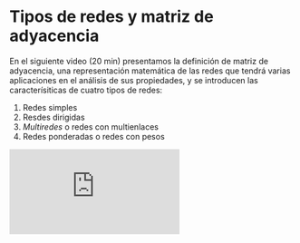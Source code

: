 # Tipos de redes y matriz de adyacencia

En el siguiente video (20 min) presentamos la definición de matriz de adyacencia, una representación matemática de las redes que tendrá varias aplicaciones en el análisis de sus propiedades, y se introducen las caracterísiticas de cuatro tipos de redes: 

1. Redes simples
1. Resdes dirigidas
1. *Multiredes* o redes con multienlaces
1. Redes ponderadas o redes con pesos

<div class="iframe-container-out">
	<div class="iframe-container-in">
		<iframe src="https://www.youtube.com/embed/Qva6zeEppqU" title="YouTube video player" frameborder="0" allow="accelerometer; autoplay; clipboard-write; encrypted-media; gyroscope; picture-in-picture" allowfullscreen></iframe>
	</div>
</div>

